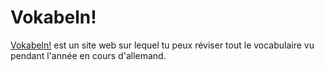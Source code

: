 # Vokabeln!

[Vokabeln!](https://vokabeln.aassila.com/) est un site web sur lequel tu peux réviser tout le vocabulaire vu pendant l'année en cours d'allemand.
